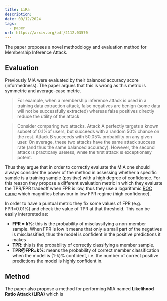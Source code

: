 ```yaml
---
title: LiRa
description: 
date: 09/12/2024
tags:
  - paper
url: https://arxiv.org/pdf/2112.03570
---
```

The paper proposes a novel methodology and evaluation method for Membership Inference Attack.

## Evaluation
Previously MIA were evaluated by their balanced accuracy score (informedness). The paper argues that this is wrong as this metric is symmetric and average-case metric.

> For example, when a membership inference attack is used in a training data extraction attack, false negatives are benign (some data will not be successfully extracted) whereas false positives directly reduce the utility of the attack

> Consider comparing two attacks. Attack A perfectly targets a known subset of 0.1%of users, but succeeds with a random 50% chance on the rest. Attack B succeeds with 50.05% probability on any given user. On average, these two attacks have the same attack success rate (and thus the same balanced accuracy). However, the second attack is practically useless, while the first attack is exceptionally potent.

Thus they argue that in order to correctly evaluate the MIA one should always consider the power of the method in assessing whether a specific sample is a training sample (positive) with a high degree of confidence.
For this reason they propose a different evaluation metric in which they evaluate the TPR/FPR tradeoff when FPR is low, thus they use a logarithmic [ROC curve](https://en.wikipedia.org/wiki/Receiver_operating_characteristic) which magnifies behaviour in low FPR regime (high confidence). 

In order to have a puntual metric they fix some values of FPR (e.g. FPR=0.01%) and check the value of TPR at that threshold. This can be easily interpreted as:
- **FPR = k%**: this is the probability of misclassifying a non-member sample. When FPR is low it means that only a small part of the negatives is misclassified, thus the model is confident in the positive predictions it makes
- **TPR**: this is the probability of correctly classifying a member sample. 
- **TPR@FPR=k%**: means the probability of correct member classification when the model is (1-k)% confident, i.e. the number of correct positive predictions the model is highly  confident in.

## Method
The paper also propose a method for performing MIA named **Likelihood Ratio Attack (LiRA)** which is 
